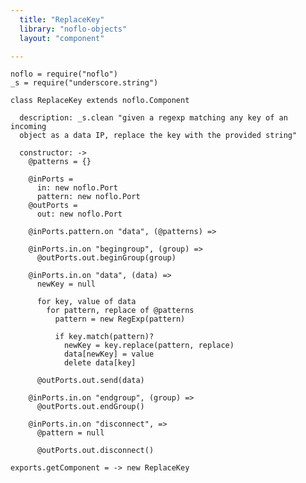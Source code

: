 ```yaml
---
  title: "ReplaceKey"
  library: "noflo-objects"
  layout: "component"

---
```


    noflo = require("noflo")
    _s = require("underscore.string")
    
    class ReplaceKey extends noflo.Component
    
      description: _s.clean "given a regexp matching any key of an incoming
      object as a data IP, replace the key with the provided string"
    
      constructor: ->
        @patterns = {}
    
        @inPorts =
          in: new noflo.Port
          pattern: new noflo.Port
        @outPorts =
          out: new noflo.Port
    
        @inPorts.pattern.on "data", (@patterns) =>
    
        @inPorts.in.on "begingroup", (group) =>
          @outPorts.out.beginGroup(group)
    
        @inPorts.in.on "data", (data) =>
          newKey = null
    
          for key, value of data
            for pattern, replace of @patterns
              pattern = new RegExp(pattern)
    
              if key.match(pattern)?
                newKey = key.replace(pattern, replace)
                data[newKey] = value
                delete data[key]
    
          @outPorts.out.send(data)
    
        @inPorts.in.on "endgroup", (group) =>
          @outPorts.out.endGroup()
    
        @inPorts.in.on "disconnect", =>
          @pattern = null
    
          @outPorts.out.disconnect()
    
    exports.getComponent = -> new ReplaceKey
    
